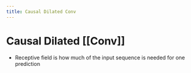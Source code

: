 ```yaml
---
title: Causal Dilated Conv
---
```


# Causal Dilated [[Conv]]
- Receptive field is how much of the input sequence is needed for one prediction


















































